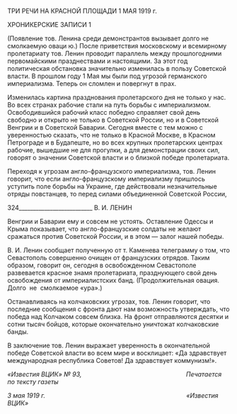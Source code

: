 ТРИ РЕЧИ НА КРАСНОЙ ПЛОЩАДИ 1 МАЯ 1919 г.

ХРОНИКЕРСКИЕ ЗАПИСИ 1

(Появление тов. Ленина среди демонстрантов вы­зывает долго не смолкаемую оваци ю.) После приветствия мос­ковскому и всемирному пролетариату тов. Ленин проводит параллель между прошло­годними первомайскими празднествами и настоящими. За этот год политическая об­становка значительно изменилась в пользу Советской власти. В прошлом году 1 Мая мы были под угрозой германского империализма. Теперь он сломлен и повергнут в прах.

Изменилась картина празднования пролетарского дня не только у нас. Во всех стра­нах рабочие стали на путь борьбы с империализмом. Освободившийся рабочий класс победно справляет свой день свободно и открыто не только в Советской России, но и в Советской Венгрии и в Советской Баварии. Сегодня вместе с тем можно с уверенно­стью сказать, что не только в Красной Москве, в Красном Петрограде и в Будапеште, но во всех крупных пролетарских центрах рабочие, вышедшие не для прогулки, а для демонстрации своих сил, говорят о значении Советской власти и о близкой победе про­летариата.

Переходя к угрозам англо-французского империализма, тов. Ленин говорит, что если англо-французскому империализму пришлось уступить поле борьбы на Украине, где действовали незначительные отряды повстанцев, то перед силами объединенной Со­ветской России,

  

324__________________________ В. И. ЛЕНИН

Венгрии и Баварии ему и совсем не устоять. Оставление Одессы и Крыма показывает, что англо-французские солдаты не желают сражаться против Советской России, и в этом — залог нашей победы.

В. И. Ленин сообщает полученную от т. Каменева телеграмму о том, что Севасто­поль совершенно очищен от французских отрядов. Таким образом, говорит он, сегодня в освобожденном Севастополе развевается красное знамя пролетариата, празднующего свой день освобождения от империалистских банд. (Продолжительная овация.   Долго  не  смолкаемое «ура».)

Останавливаясь на колчаковских угрозах, тов. Ленин говорит, что последние сооб­щения с фронта дают нам возможность утверждать, что победа над Колчаком совсем близка. На фронт отправляются десятки и сотни тысяч бойцов, которые окончательно уничтожат колчаковские банды.

В заключение тов. Ленин выражает уверенность в окончательной победе Советской власти во всем мире и восклицает: «Да здравствует международная республика Сове­тов! Да здравствует коммунизм!».

_«Известия ВЦИК» № 93,                                                            Печатается по тексту газеты_

_3 мая 1919 г.                                                                                 «Известия ВЦИК»_